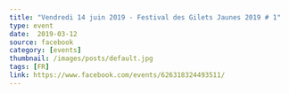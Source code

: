 ```yaml
---
title: "Vendredi 14 juin 2019 - Festival des Gilets Jaunes 2019 # 1"
type: event
date:  2019-03-12
source: facebook
category: [events]
thumbnail: /images/posts/default.jpg
tags: [FR]
link: https://www.facebook.com/events/626318324493511/
---
```

